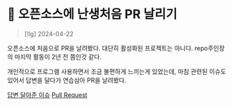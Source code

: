 # 󰏢 오픈소스에 난생처음 PR 날리기


> [!lg] 2024-04-22


오픈소스에 처음으로 PR을 날려봤다. 대단히 활성화된 프로젝트는 아니다. repo주인장의 마지막 활동이 2년
전 쯤인것 같다.

개인적으로 프로그램 사용하면서 조금 불편하게 느끼는게 있었는데, 마침 관련된 이슈도 있어서 답변을
달다가 연습삼아 PR을 날려봤다.

[답변 달아준 이슈](https://github.com/joehillen/sysz/issues/30)
[Pull Request](https://github.com/joehillen/sysz/pull/31)
